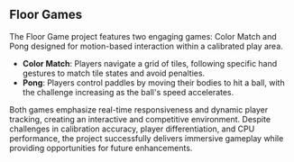 ## Floor Games

The Floor Game project features two engaging games: Color Match and Pong designed for motion-based interaction within a calibrated play area. 

- **Color Match**: Players navigate a grid of tiles, following specific hand gestures to match tile states and avoid penalties.  
- **Pong**: Players control paddles by moving their bodies to hit a ball, with the challenge increasing as the ball's speed accelerates.

Both games emphasize real-time responsiveness and dynamic player tracking, creating an interactive and competitive environment. Despite challenges in calibration accuracy, player differentiation, and CPU performance, the project successfully delivers immersive gameplay while providing opportunities for future enhancements.
